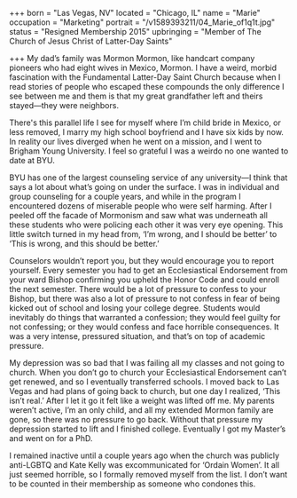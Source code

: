 +++
born = "Las Vegas, NV"
located = "Chicago, IL"
name = "Marie"
occupation = "Marketing"
portrait = "/v1589393211/04_Marie_of1q1t.jpg"
status = "Resigned Membership 2015"
upbringing = "Member of The Church of Jesus Christ of Latter-Day Saints"

+++
My dad’s family was Mormon Mormon, like handcart company pioneers who had eight wives in Mexico, Mormon. I have a weird, morbid fascination with the Fundamental Latter-Day Saint Church because when I read stories of people who escaped these compounds the only difference I see between me and them is that my great grandfather left and theirs stayed—they were neighbors.

There's this parallel life I see for myself where I’m child bride in Mexico, or less removed, I marry my high school boyfriend and I have six kids by now. In reality our lives diverged when he went on a mission, and I went to Brigham Young University. I feel so grateful I was a weirdo no one wanted to date at BYU.

BYU has one of the largest counseling service of any university—I think that says a lot about what’s going on under the surface. I was in individual and group counseling for a couple years, and while in the program I encountered dozens of miserable people who were self harming. After I peeled off the facade of Mormonism and saw what was underneath all these students who were policing each other it was very eye opening. This little switch turned in my head from, ‘I’m wrong, and I should be better’ to ‘This is wrong, and this should be better.’

Counselors wouldn’t report you, but they would encourage you to report yourself. Every semester you had to get an Ecclesiastical Endorsement from your ward Bishop confirming you upheld the Honor Code and could enroll the next semester. There would be a lot of pressure to confess to your Bishop, but there was also a lot of pressure to not confess in fear of being kicked out of school and losing your college degree. Students would inevitably do things that warranted a confession; they would feel guilty for not confessing; or they would confess and face horrible consequences. It was a very intense, pressured situation, and that’s on top of academic pressure.

My depression was so bad that I was failing all my classes and not going to church. When you don’t go to church your Ecclesiastical Endorsement can’t get renewed, and so I eventually transferred schools. I moved back to Las Vegas and had plans of going back to church, but one day I realized, ‘This isn’t real.’ After I let it go it felt like a weight was lifted off me. My parents weren’t active, I’m an only child, and all my extended Mormon family are gone, so there was no pressure to go back. Without that pressure my depression started to lift and I finished college. Eventually I got my Master’s and went on for a PhD.

I remained inactive until a couple years ago when the church was publicly anti-LGBTQ and Kate Kelly was excommunicated for ‘Ordain Women’. It all just seemed horrible, so I formally removed myself from the list. I don’t want to be counted in their membership as someone who condones this.